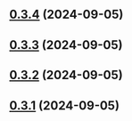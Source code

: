 

## [0.3.4](https://github.com/gunnartorfis/react-native-reanimated-toasts/compare/v0.3.3...v0.3.4) (2024-09-05)

## [0.3.3](https://github.com/gunnartorfis/react-native-reanimated-toasts/compare/v0.3.2...v0.3.3) (2024-09-05)

## [0.3.2](https://github.com/gunnartorfis/react-native-reanimated-toasts/compare/v0.3.1...v0.3.2) (2024-09-05)

## [0.3.1](https://github.com/gunnartorfis/react-native-reanimated-toasts/compare/v0.3.0...v0.3.1) (2024-09-05)
